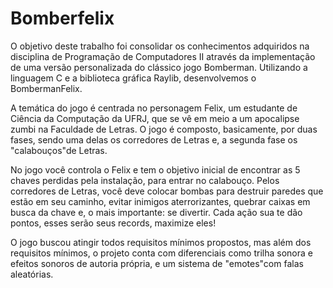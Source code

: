 # Bomberfelix
<div>
<p>O objetivo deste trabalho foi consolidar os conhecimentos adquiridos na disciplina de Programação de Computadores II através da implementação de uma versão personalizada do clássico jogo Bomberman. Utilizando a linguagem C e a biblioteca gráfica Raylib, desenvolvemos o BombermanFelix.</p>
<p>A temática do jogo é centrada no personagem Felix, um estudante de Ciência da Computação da UFRJ, que se vê em meio a um apocalipse zumbi na Faculdade de Letras. O jogo é composto, basicamente, por duas fases, sendo uma delas os corredores de Letras e, a segunda fase os "calabouços"de Letras.</p>
<p>No jogo você controla o Felix e tem o objetivo inicial de encontrar as 5 chaves perdidas pela instalação, para entrar no calabouço. Pelos corredores de Letras, você deve colocar bombas para destruir paredes que estão em seu caminho, evitar inimigos aterrorizantes, quebrar caixas em busca da chave e, o mais importante: se divertir. Cada ação sua te dão pontos, esses serão seus records, maximize eles!</p>

<p>O jogo buscou atingir todos requisitos mínimos propostos, mas além dos requisitos mínimos, o projeto conta com diferenciais como trilha sonora e efeitos sonoros de autoria própria, e um sistema de "emotes"com falas aleatórias.</p>
</div>
